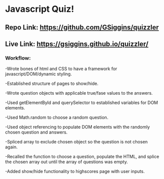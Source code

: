 # Javascript Quiz!

## Repo Link: https://github.com/GSiggins/quizzler

## Live Link: https://gsiggins.github.io/quizzler/

### Workflow:
-Wrote bones of html and CSS to have a framework for javascript/DOM/dynamic styling.

-Established structure of pages to show/hide.

-Wrote question objects with applicable true/fase values to the answers.

-Used getElementById and querySelector to established variables for DOM elements.

-Used Math.random to choose a random question.

-Used object referencing to populate DOM elements with the randomly chosen question and answers.

-Spliced array to exclude chosen object so the question is not chosen again.

-Recalled the function to choose a question, populate the HTML, and splice the chosen array out until the array of questions was empty.

-Added show/hide functionality to highscores page with user inputs. 


